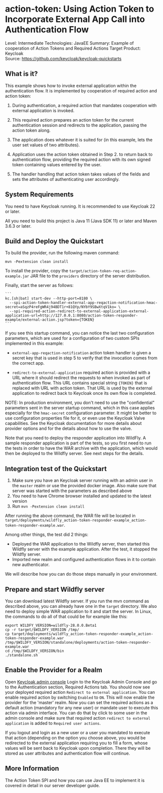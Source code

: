 action-token: Using Action Token to Incorporate External App Call into Authentication Flow
==========================================================================================

Level: Intermediate
Technologies: JavaEE
Summary: Example of cooperation of Action Tokens and Required Actions
Target Product: Keycloak  
Source: <https://github.com/keycloak/keycloak-quickstarts>  


What is it?
-----------

This example shows how to invoke external application within the authentication
flow. It is implemented by cooperation of required action and action token:

1. During authentication, a required action that mandates cooperation with
   external application is invoked.

2. This required action prepares an action token for the current authentication
   session and redirects to the application, passing the action token along.

3. The application does whatever it is suited for (in this example, lets the
   user set values of two attributes).

4. Application uses the action token obtained in Step 2. to return back to
   authentication flow, providing the required action with its own signed token
   containing values entered by the user.

5. The handler handling that action token takes values of the fields and sets
   the attributes of authenticating user accordingly.


System Requirements
-------------------

You need to have <span>Keycloak</span> running. It is recommended to use Keycloak 22 or later.

All you need to build this project is Java 11 (Java SDK 11) or later and Maven 3.6.3 or later.


Build and Deploy the Quickstart
-------------------------------

To build the provider, run the following maven command:

   ````
   mvn -Pextension clean install
   ````

To install the provider, copy the `target/action-token-req-action-example.jar` JAR file to the `providers` directory of the server distribution.

Finally, start the server as follows:

    ```
    kc.[sh|bat] start-dev --http-port=8180 \
      --spi-action-token-handler-external-app-reqaction-notification-hmac-secret=aSqzP4reFgWR4j94BDT1r+81QYp/NYbY9SBwXtqV1ko= \
      --spi-required-action-redirect-to-external-application-external-application-url=http://127.0.0.1:8080/action-token-responder-example/external-action.jsp?token={TOKEN}
    ```

If you see this startup command, you can notice the last two configuration parameters, which are used for
a configuration of two custom SPIs implemented in this example:

 *  `external-app-reqaction-notification` action token handler is given a secret key that
    is used in step 5 to verify that the invocation comes from the correct app.

 *  `redirect-to-external-application` required action is provided with a URL
    where it should redirect the requests to when invoked as part of authentication
    flow. This URL contains special string `{TOKEN}` that is replaced with
    URL with action token. That URL is used by the external application to
    redirect back to Keycloak once its own flow is completed.

NOTE: In production environment, you don't need to use the "confidential" parameters sent in the server startup command, which in this case
applies especially for the `hmac-secret` configuration parameter. It might be better to use configuration properties file for it, or even use
the Keycloak Valve capabilities. See the Keycloak documentation for more details about provider options and for the details about how to use the valve.

Note that you need to deploy the responder application into WildFly. A sample responder
application is part of the tests, so you first need to run the tests in order to have the WAR archive
with the application, which would then be deployed to the Wildfly server. See next steps for the details.

Integration test of the Quickstart
----------------------------------

1. Make sure you have an Keycloak server running with an admin user in the `master` realm or use the provided docker image. Also make sure that server
   was started with the parameters as described above
2. You need to have Chrome browser installed and updated to the latest version
3. Run `mvn -Pextension clean install`

After running the above command, the WAR file will be located in
`target/deployments/wildfly_action-token-responder-example_action-token-responder-example.war`.

Among other things, the test did 2 things:
- Deployed the WAR application to the Wildfly server, then started this Wildfly server with the example application. After the test, it stopped the Wildfly server.
- Imported new realm and configured authentication flows in it to contain new authenticator.

We will describe how you can do those steps manually in your environment.

Prepare and start Wildfly server
----------------------
You can download latest Wildfly server. If you run the mvn command as described above, you can already have one in the `target` directory.
We also need to deploy simple WAR application to it and start the server. In Linux, the commands to do all of that could be for example like this:

```
export WILDFY_VERSION=wildfly-28.0.0.Beta1
cp -r target/$WILDFY_VERSION /tmp/
cp target/deployments/wildfly_action-token-responder-example_action-token-responder-example.war /tmp/$WILDFY_VERSION/standalone/deployments/action-token-responder-example.war
cd /tmp/$WILDFY_VERSION/bin
./standalone.sh
```

Enable the Provider for a Realm
-------------------------------
Open [Keycloak admin console](http://localhost:8180/admin)
Login to the Keycloak Admin Console and go to the Authentication section,
Required Actions tab. You should now see your deployed required action `Redirect to external application`.
You can enable required action by switching `Enabled` to `ON`. This will now enable
the provider for the 'master' realm. Now you can set the required actions as
a default action (mandatory for any new user) or mandate user to execute this
action via admin interface. You can do that by click to some user in the admin console and make sure
that required action `redirect to external application` is added to `Required user actions`.

If you logout and login as a new user or a user you mandated to execute that
action (depending on the option you choose above, you would be redirected to
the external application requiring you to fill a form, whose values will be sent
back to Keycloak upon completion. There they will be stored as user attributes
and authentication flow will continue.

More Information
----------------
The Action Token SPI and how you can use Java EE to implement it is covered in detail in our server developer guide.
